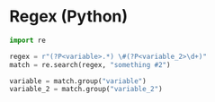 # Regex (Python)

```python
import re

regex = r"(?P<variable>.*) \#(?P<variable_2>\d+)"
match = re.search(regex, "something #2")

variable = match.group("variable")
variable_2 = match.group("variable_2")
```

